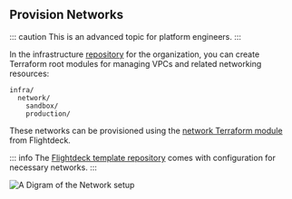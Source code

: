 
## Provision Networks

::: caution
This is an advanced topic for platform engineers.
:::

In the infrastructure
[repository](#repository-conventions)
for the organization, you can create Terraform root modules for managing
VPCs and related networking resources:

```
infra/
  network/
    sandbox/
    production/
```

These networks can be provisioned using the [network Terraform
module](https://github.com/thoughtbot/flightdeck/tree/main/aws/network) from Flightdeck.

::: info
The [Flightdeck template
repository](https://github.com/thoughtbot/flightdeck-template) comes with
configuration for necessary networks.
:::

![A Digram of the Network setup](./images/networks.svg)
